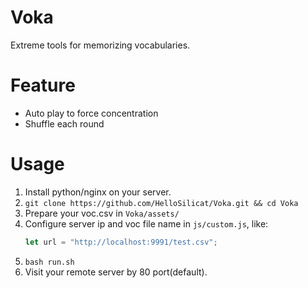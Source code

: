 # Voka
Extreme tools for memorizing vocabularies.


# Feature
- Auto play to force concentration
- Shuffle each round 

# Usage
1. Install python/nginx on your server.
2. `git clone https://github.com/HelloSilicat/Voka.git && cd Voka`
3. Prepare your voc.csv in `Voka/assets/`
4. Configure server ip and voc file name in `js/custom.js`, like:
   ```js
   let url = "http://localhost:9991/test.csv"; 
   ```
5. `bash run.sh`
6. Visit your remote server by 80 port(default).
